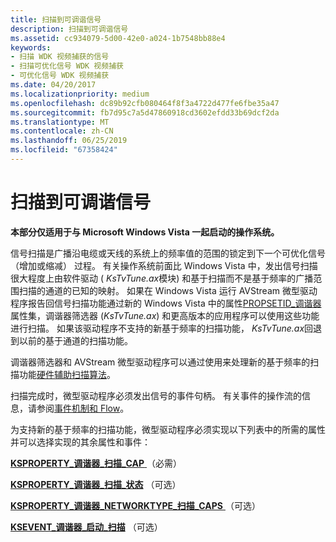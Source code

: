 ```yaml
---
title: 扫描到可调谐信号
description: 扫描到可调谐信号
ms.assetid: cc934079-5d00-42e0-a024-1b7548bb88e4
keywords:
- 扫描 WDK 视频捕获的信号
- 扫描可优化信号 WDK 视频捕获
- 可优化信号 WDK 视频捕获
ms.date: 04/20/2017
ms.localizationpriority: medium
ms.openlocfilehash: dc89b92cfb080464f8f3a4722d477fe6fbe35a47
ms.sourcegitcommit: fb7d95c7a5d47860918cd3602efdd33b69dcf2da
ms.translationtype: MT
ms.contentlocale: zh-CN
ms.lasthandoff: 06/25/2019
ms.locfileid: "67358424"
---
```

# <a name="scanning-to-tunable-signals"></a>扫描到可调谐信号


**本部分仅适用于与 Microsoft Windows Vista 一起启动的操作系统。**

信号扫描是广播沿电缆或天线的系统上的频率值的范围的锁定到下一个可优化信号 （增加或缩减） 过程。 有关操作系统前面比 Windows Vista 中，发出信号扫描很大程度上由软件驱动 ( *KsTvTune.ax*模块) 和基于扫描而不是基于频率的广播范围扫描的通道的已知的映射。 如果在 Windows Vista 运行 AVStream 微型驱动程序报告回信号扫描功能通过新的 Windows Vista 中的属性[PROPSETID\_调谐器](https://docs.microsoft.com/windows-hardware/drivers/stream/propsetid-tuner)属性集，调谐器筛选器 (*KsTvTune.ax*) 和更高版本的应用程序可以使用这些功能进行扫描。 如果该驱动程序不支持的新基于频率的扫描功能， *KsTvTune.ax*回退到以前的基于通道的扫描功能。

调谐器筛选器和 AVStream 微型驱动程序可以通过使用来处理新的基于频率的扫描功能[硬件辅助扫描算法](hardware-assisted-scanning-algorithm.md)。

扫描完成时，微型驱动程序必须发出信号的事件句柄。 有关事件的操作流的信息，请参阅[事件机制和 Flow](event-mechanism-and-flow.md)。

为支持新的基于频率的扫描功能，微型驱动程序必须实现以下列表中的所需的属性并可以选择实现的其余属性和事件：

[**KSPROPERTY\_调谐器\_扫描\_CAP** ](https://docs.microsoft.com/windows-hardware/drivers/stream/ksproperty-tuner-scan-caps) （必需）

[**KSPROPERTY\_调谐器\_扫描\_状态**](https://docs.microsoft.com/windows-hardware/drivers/stream/ksproperty-tuner-scan-status) （可选）

[**KSPROPERTY\_调谐器\_NETWORKTYPE\_扫描\_CAPS** ](https://docs.microsoft.com/windows-hardware/drivers/stream/ksproperty-tuner-networktype-scan-caps) （可选）

[**KSEVENT\_调谐器\_启动\_扫描**](https://docs.microsoft.com/windows-hardware/drivers/stream/ksevent-tuner-initiate-scan) （可选）

 

 




